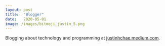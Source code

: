 ```yaml
---
layout: post
title:  "Blogger"
date:   2020-05-01
image: /images/bitmoji_justin_5.png
---
```

Blogging about technology and programming at [justinhchae.medium.com](https://justinhchae.medium.com/).

